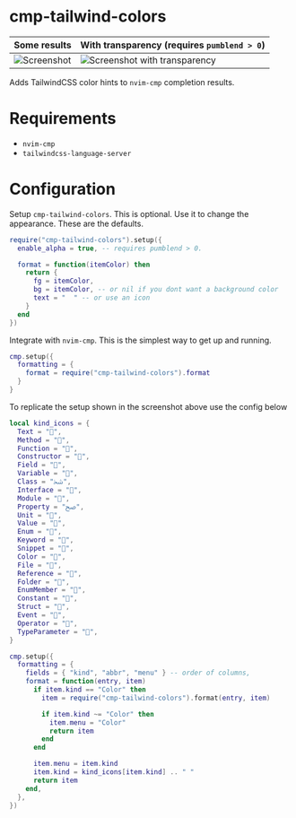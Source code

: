 # cmp-tailwind-colors

| Some results | With transparency (requires `pumblend > 0`) |
|-|-|
| ![Screenshot](https://user-images.githubusercontent.com/7759571/224038448-275261a9-c707-44ca-84ad-1de8dfecce0a.png) | ![Screenshot with transparency](https://user-images.githubusercontent.com/7759571/224045809-d02accff-235d-4857-816a-d3f8db0d89b9.png) |

Adds TailwindCSS color hints to `nvim-cmp` completion results.

# Requirements

- `nvim-cmp`
- `tailwindcss-language-server`

# Configuration

Setup `cmp-tailwind-colors`. This is optional. Use it to change the appearance.
These are the defaults.

```lua
require("cmp-tailwind-colors").setup({
  enable_alpha = true, -- requires pumblend > 0.

  format = function(itemColor) then
    return {
      fg = itemColor,
      bg = itemColor, -- or nil if you dont want a background color
      text = "  " -- or use an icon
    }
  end
})
```

Integrate with `nvim-cmp`. This is the simplest way to get up and running.

```lua
cmp.setup({
  formatting = {
    format = require("cmp-tailwind-colors").format
  }
}

```

To replicate the setup shown in the screenshot above use the config below

```lua
local kind_icons = {
  Text = "",
  Method = "",
  Function = "",
  Constructor = "",
  Field = "",
  Variable = "",
  Class = "ﴯ",
  Interface = "",
  Module = "",
  Property = "ﰠ",
  Unit = "",
  Value = "",
  Enum = "",
  Keyword = "",
  Snippet = "",
  Color = "",
  File = "",
  Reference = "",
  Folder = "",
  EnumMember = "",
  Constant = "",
  Struct = "",
  Event = "",
  Operator = "",
  TypeParameter = "",
}

cmp.setup({
  formatting = {
    fields = { "kind", "abbr", "menu" } -- order of columns,
    format = function(entry, item)
      if item.kind == "Color" then
        item = require("cmp-tailwind-colors").format(entry, item)

        if item.kind ~= "Color" then
          item.menu = "Color"
          return item
        end
      end

      item.menu = item.kind
      item.kind = kind_icons[item.kind] .. " "
      return item
    end,
  },
})

```
